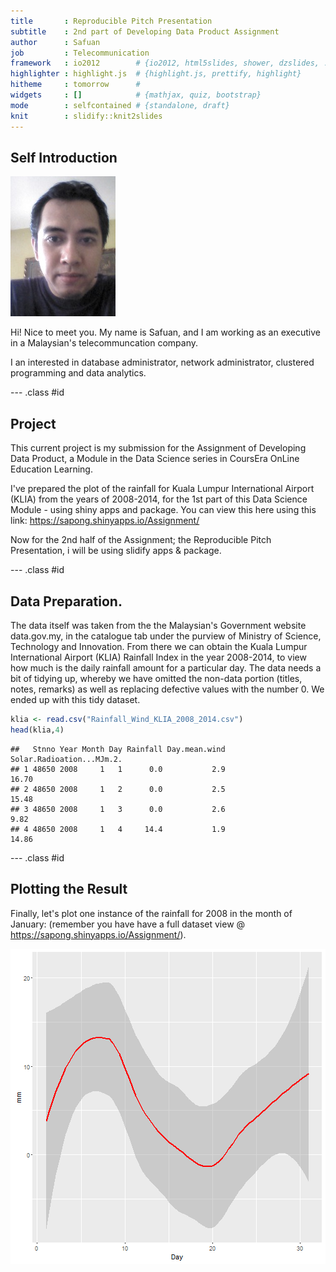 ```yaml
---
title       : Reproducible Pitch Presentation
subtitle    : 2nd part of Developing Data Product Assignment
author      : Safuan
job         : Telecommunication
framework   : io2012        # {io2012, html5slides, shower, dzslides, ...}
highlighter : highlight.js  # {highlight.js, prettify, highlight}
hitheme     : tomorrow      # 
widgets     : []            # {mathjax, quiz, bootstrap}
mode        : selfcontained # {standalone, draft}
knit        : slidify::knit2slides
---
```


## Self Introduction

![](assets/img/SAW.jpg)



Hi! Nice to meet you. My name is Safuan, and I am working as an executive in a Malaysian's telecommuncation company.

I an interested in database administrator, network administrator, clustered programming and data analytics.


--- .class #id 

## Project

This current project is my submission for the Assignment of Developing Data Product, a Module in the Data Science series in CoursEra OnLine Education Learning.

I've prepared the plot of the rainfall for Kuala Lumpur International Airport (KLIA) from the years of 2008-2014, for the 1st part of this Data Science Module - using shiny apps and package. You can view this here using this link: https://sapong.shinyapps.io/Assignment/ 

Now for the 2nd half of the Assignment; the Reproducible Pitch Presentation, i will be using slidify apps & package. 

--- .class #id 

## Data Preparation.

The data itself was taken from the the Malaysian's Government website data.gov.my, in the catalogue tab under the purview of Ministry of Science, Technology and Innovation. From there we can obtain the Kuala Lumpur International Airport (KLIA) Rainfall Index in the year 2008-2014, to view how much is the daily rainfall amount for a particular day. The data needs a bit of tidying up, whereby we have omitted the non-data portion (titles, notes, remarks) as well as replacing defective values with the number 0. We ended up with this tidy dataset.


```r
klia <- read.csv("Rainfall_Wind_KLIA_2008_2014.csv")
head(klia,4)
```

```
##   Stnno Year Month Day Rainfall Day.mean.wind Solar.Radioation...MJm.2.
## 1 48650 2008     1   1      0.0           2.9                     16.70
## 2 48650 2008     1   2      0.0           2.5                     15.48
## 3 48650 2008     1   3      0.0           2.6                      9.82
## 4 48650 2008     1   4     14.4           1.9                     14.86
```

--- .class #id 

## Plotting the Result
Finally, let's plot one instance of the rainfall for 2008 in the month of January: (remember you have have a full dataset view @ https://sapong.shinyapps.io/Assignment/).

![plot of chunk unnamed-chunk-3](assets/fig/unnamed-chunk-3-1.png)
